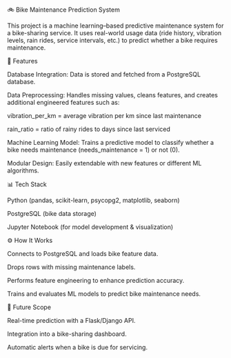 🚲 Bike Maintenance Prediction System

This project is a machine learning–based predictive maintenance system for a bike-sharing service. It uses real-world usage data (ride history, vibration levels, rain rides, service intervals, etc.) to predict whether a bike requires maintenance.

🔑 Features

Database Integration: Data is stored and fetched from a PostgreSQL database.

Data Preprocessing: Handles missing values, cleans features, and creates additional engineered features such as:

vibration_per_km = average vibration per km since last maintenance

rain_ratio = ratio of rainy rides to days since last serviced

Machine Learning Model: Trains a predictive model to classify whether a bike needs maintenance (needs_maintenance = 1) or not (0).

Modular Design: Easily extendable with new features or different ML algorithms.

📊 Tech Stack

Python (pandas, scikit-learn, psycopg2, matplotlib, seaborn)

PostgreSQL (bike data storage)

Jupyter Notebook (for model development & visualization)

⚙️ How It Works

Connects to PostgreSQL and loads bike feature data.

Drops rows with missing maintenance labels.

Performs feature engineering to enhance prediction accuracy.

Trains and evaluates ML models to predict bike maintenance needs.

🚀 Future Scope

Real-time prediction with a Flask/Django API.

Integration into a bike-sharing dashboard.

Automatic alerts when a bike is due for servicing.
